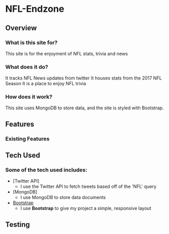 # NFL-Endzone

## Overview

### What is this site for?

This site is for the enjoyment of NFL stats, trivia and news

### What does it do?

It tracks NFL News updates from twitter
It houses stats from the 2017 NFL Season
It is a place to enjoy NFL trivia

### How does it work?

This site uses MongoDB to store data, and the site is styled with Bootstrap.


## Features

### Existing Features



## Tech Used

### Some of the tech used includes: 
- [Twitter API]
	- I use the Twitter API to fetch tweets based off of the 'NFL' query
- [MongoDB]
	- I use MongoDB to store data documents
- [Bootstrap](http://getbootstrap.com/)
    - I use **Bootstrap** to give my project a simple, responsive layout 

## Testing
